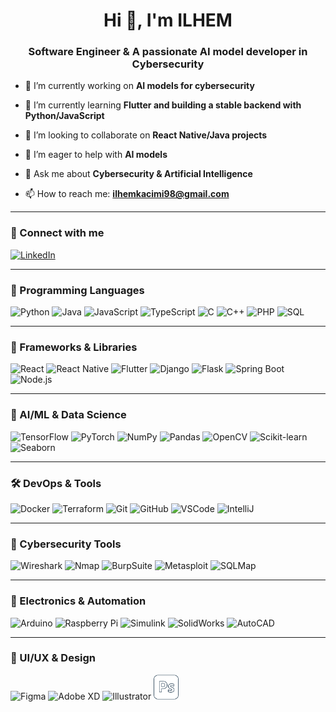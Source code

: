 <h1 align="center">Hi 👋, I'm ILHEM</h1>
<h3 align="center">Software Engineer & A passionate AI model developer in Cybersecurity</h3>

- 🔭 I’m currently working on **AI models for cybersecurity**

- 🌱 I’m currently learning **Flutter and building a stable backend with Python/JavaScript**

- 👯 I’m looking to collaborate on **React Native/Java projects**

- 🤝 I’m eager to help with **AI models**

- 💬 Ask me about **Cybersecurity & Artificial Intelligence**

- 📫 How to reach me: **ilhemkacimi98@gmail.com**

---

### 🧠 Connect with me
<p align="left">
  <a href="https://www.linkedin.com/in/ilhem-kacimi-485a54207/" target="_blank">
    <img src="https://cdn.jsdelivr.net/gh/devicons/devicon/icons/linkedin/linkedin-original.svg" alt="LinkedIn" width="40" height="40"/>
  </a>
</p>

---

### 🧰 Programming Languages
<p>
  <img src="https://cdn.jsdelivr.net/gh/devicons/devicon/icons/python/python-original.svg" width="40" height="40" alt="Python"/>
  <img src="https://cdn.jsdelivr.net/gh/devicons/devicon/icons/java/java-original.svg" width="40" height="40" alt="Java"/>
  <img src="https://cdn.jsdelivr.net/gh/devicons/devicon/icons/javascript/javascript-original.svg" width="40" height="40" alt="JavaScript"/>
  <img src="https://cdn.jsdelivr.net/gh/devicons/devicon/icons/typescript/typescript-original.svg" width="40" height="40" alt="TypeScript"/>
  <img src="https://cdn.jsdelivr.net/gh/devicons/devicon/icons/c/c-original.svg" width="40" height="40" alt="C"/>
  <img src="https://cdn.jsdelivr.net/gh/devicons/devicon/icons/cplusplus/cplusplus-original.svg" width="40" height="40" alt="C++"/>
  <img src="https://cdn.jsdelivr.net/gh/devicons/devicon/icons/php/php-original.svg" width="40" height="40" alt="PHP"/>
  <img src="https://cdn.jsdelivr.net/gh/devicons/devicon/icons/sqlite/sqlite-original.svg" width="40" height="40" alt="SQL"/>
</p>

---

### 🎯 Frameworks & Libraries
<p>
  <img src="https://cdn.jsdelivr.net/gh/devicons/devicon/icons/react/react-original.svg" width="40" height="40" alt="React"/>
  <img src="https://reactnative.dev/img/header_logo.svg" width="40" height="40" alt="React Native"/>
  <img src="https://cdn.jsdelivr.net/gh/devicons/devicon/icons/flutter/flutter-original.svg" width="40" height="40" alt="Flutter"/>
  <img src="https://cdn.jsdelivr.net/gh/devicons/devicon/icons/django/django-plain.svg" width="40" height="40" alt="Django"/>
  <img src="https://cdn.jsdelivr.net/gh/devicons/devicon/icons/flask/flask-original.svg" width="40" height="40" alt="Flask"/>
  <img src="https://cdn.jsdelivr.net/gh/devicons/devicon/icons/spring/spring-original.svg" width="40" height="40" alt="Spring Boot"/>
  <img src="https://cdn.jsdelivr.net/gh/devicons/devicon/icons/nodejs/nodejs-original.svg" width="40" height="40" alt="Node.js"/>
</p>

---

### 🤖 AI/ML & Data Science
<p>
  <img src="https://cdn.jsdelivr.net/gh/devicons/devicon/icons/tensorflow/tensorflow-original.svg" width="40" height="40" alt="TensorFlow"/>
  <img src="https://cdn.jsdelivr.net/gh/devicons/devicon/icons/pytorch/pytorch-original.svg" width="40" height="40" alt="PyTorch"/>
  <img src="https://cdn.jsdelivr.net/gh/devicons/devicon/icons/numpy/numpy-original.svg" width="40" height="40" alt="NumPy"/>
  <img src="https://cdn.jsdelivr.net/gh/devicons/devicon/icons/pandas/pandas-original.svg" width="40" height="40" alt="Pandas"/>
  <img src="https://cdn.jsdelivr.net/gh/devicons/devicon/icons/opencv/opencv-original.svg" width="40" height="40" alt="OpenCV"/>
  <img src="https://upload.wikimedia.org/wikipedia/commons/0/05/Scikit_learn_logo_small.svg" width="40" height="40" alt="Scikit-learn"/>
  <img src="https://seaborn.pydata.org/_images/logo-mark-lightbg.svg" width="40" height="40" alt="Seaborn"/>
</p>

---

### 🛠️ DevOps & Tools
<p>
  <img src="https://cdn.jsdelivr.net/gh/devicons/devicon/icons/docker/docker-original.svg" width="40" height="40" alt="Docker"/>
  <img src="https://www.vectorlogo.zone/logos/terraformio/terraformio-icon.svg" width="40" height="40" alt="Terraform"/>
  <img src="https://cdn.jsdelivr.net/gh/devicons/devicon/icons/git/git-original.svg" width="40" height="40" alt="Git"/>
  <img src="https://cdn.jsdelivr.net/gh/devicons/devicon/icons/github/github-original.svg" width="40" height="40" alt="GitHub"/>
  <img src="https://cdn.jsdelivr.net/gh/devicons/devicon/icons/vscode/vscode-original.svg" width="40" height="40" alt="VSCode"/>
  <img src="https://cdn.jsdelivr.net/gh/devicons/devicon/icons/intellij/intellij-original.svg" width="40" height="40" alt="IntelliJ"/>
</p>

---

### 🔐 Cybersecurity Tools
<p>
<!-- Wireshark -->
<img src="[https://raw.githubusercontent.com/devicons/devicon/master/icons/wireshark/wireshark-original.svg](https://commons.wikimedia.org/wiki/File:Wireshark_icon.svg#/media/File:Wireshark_icon.svg)" width="40" height="40" alt="Wireshark"/>

<!-- Nmap -->
<img src="https://raw.githubusercontent.com/k4m4/nmap-list/master/nmap-logo.png" width="40" height="40" alt="Nmap"/>

<!-- BurpSuite -->
<img src="https://github.com/r00t-3xp10it/resource-files/raw/master/logo/BurpSuite.png" width="40" height="40" alt="BurpSuite"/>

<!-- Metasploit -->
<img src="https://raw.githubusercontent.com/techgaun/awesome-metaploit/master/metasploit-logo.png" width="40" height="40" alt="Metasploit"/>

<!-- SQLMap -->
<img src="https://raw.githubusercontent.com/OWASP/www-community/3195d39f/assets/images/tools/sqlmap.png" width="40" height="40" alt="SQLMap"/>

</p>

---

### 📐 Electronics & Automation
<p>
  <img src="https://cdn.jsdelivr.net/gh/devicons/devicon/icons/arduino/arduino-original.svg" width="40" height="40" alt="Arduino"/>
  <img src="https://upload.wikimedia.org/wikipedia/en/c/cb/Raspberry_Pi_Logo.svg" width="40" height="40" alt="Raspberry Pi"/>
  <img src="https://upload.wikimedia.org/wikipedia/commons/4/4b/Simulink_Logo.png" width="40" height="40" alt="Simulink"/>
  <img src="https://upload.wikimedia.org/wikipedia/commons/4/4d/Solidworks_logo.svg" width="40" height="40" alt="SolidWorks"/>
  <img src="https://cdn.worldvectorlogo.com/logos/autocad.svg" width="40" height="40" alt="AutoCAD"/>
</p>

---

### 🎨 UI/UX & Design
<p>
  <img src="https://cdn.jsdelivr.net/gh/devicons/devicon/icons/figma/figma-original.svg" width="40" height="40" alt="Figma"/>
  <img src="https://cdn.worldvectorlogo.com/logos/adobe-xd.svg" width="40" height="40" alt="Adobe XD"/>
  <img src="https://www.vectorlogo.zone/logos/adobe_illustrator/adobe_illustrator-icon.svg" width="40" height="40" alt="Illustrator"/>
  <img src="https://raw.githubusercontent.com/devicons/devicon/master/icons/photoshop/photoshop-line.svg" width="40" height="40" alt="Photoshop"/>
</p>
